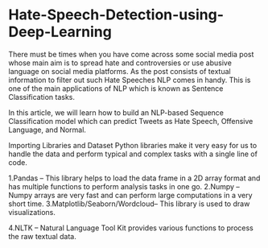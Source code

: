 # Hate-Speech-Detection-using-Deep-Learning
There must be times when you have come across some social media post whose main aim is to spread hate and controversies or use abusive language on social media platforms. As the post consists of textual information to filter out such Hate Speeches NLP comes in handy. This is one of the main applications of NLP which is known as Sentence Classification tasks.

In this article, we will learn how to build an NLP-based Sequence Classification model which can predict Tweets as Hate Speech, Offensive Language, and Normal.

Importing Libraries and Dataset
Python libraries make it very easy for us to handle the data and perform typical and complex tasks with a single line of code.

1.Pandas – This library helps to load the data frame in a 2D array format and has multiple functions to perform analysis tasks in one go.
2.Numpy – Numpy arrays are very fast and can perform large computations in a very short time.
3.Matplotlib/Seaborn/Wordcloud– This library is used to draw visualizations.

4.NLTK – Natural Language Tool Kit provides various functions to process the raw textual data.
